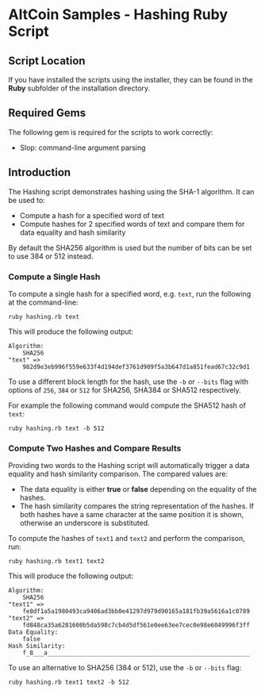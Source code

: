 AltCoin Samples - Hashing Ruby Script
=====================================

Script Location
---------------

If you have installed the scripts using the installer, they can be found in the
**Ruby** subfolder of the installation directory.

Required Gems
-------------

The following gem is required for the scripts to work correctly:

* Slop: command-line argument parsing

Introduction
------------

The Hashing script demonstrates hashing using the SHA-1 algorithm.  It can be
used to:

* Compute a hash for a specified word of text
* Compute hashes for 2 specified words of text and compare them for data
equality and hash similarity

By default the SHA256 algorithm is used but the number of bits can be set to
use 384 or 512 instead.

### Compute a Single Hash

To compute a single hash for a specified word, e.g. `text`, run the following
at the command-line:

	ruby hashing.rb text

This will produce the following output:

	Algorithm:
		SHA256
	"text" =>
		982d9e3eb996f559e633f4d194def3761d909f5a3b647d1a851fead67c32c9d1

To use a different block length for the hash, use the `-b` or `--bits` flag
with options of `256`, `384` or `512` for SHA256, SHA384 or SHA512
respectively.

For example the following command would compute the SHA512 hash
of `text`:

	ruby hashing.rb text -b 512

### Compute Two Hashes and Compare Results

Providing two words to the Hashing script will automatically trigger a data
equality and hash similarity comparison.  The compared values are:

* The data equality is either **true** or **false** depending on the equality
of the hashes.
* The hash similarity compares the string representation of the hashes.  If
both hashes have a same character at the same position it is shown, otherwise
an underscore is substituted.

To compute the hashes of `text1` and `text2` and perform the comparison, run:

	ruby hashing.rb text1 text2

This will produce the following output:

	Algorithm:
		SHA256
	"text1" =>
		fe8df1a5a1980493ca9406ad3bb0e41297d979d90165a181fb39a5616a1c0789
	"text2" =>
		fd848ca35a6281600b5da598c7cb4d5df561e0ee63ee7cec0e98e6049996f3ff
	Data Equality:
		false
	Hash Similarity:
		f_8___a_________________________________________________________

To use an alternative to SHA256 (384 or 512), use the `-b` or `--bits` flag:

	ruby hashing.rb text1 text2 -b 512